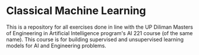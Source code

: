 # Classical Machine Learning

This is a repository for all exercises done in line with the UP Diliman Masters of Engineering in Artificial Intelligence program's AI 221 course (of the same name). This course is for building supervised and unsupervised learning models for AI and Engineering problems.
